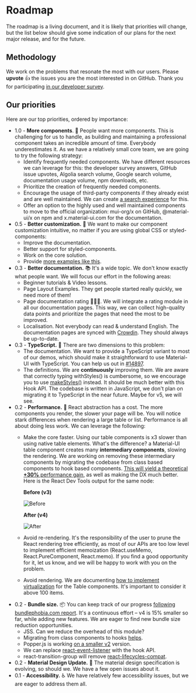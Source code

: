 # Roadmap

<p class="description">The roadmap is a living document, and it is likely that priorities will change, but the list below should give some indication of our plans for the next major release, and for the future.</p>

## Methodology

We work on the problems that resonate the most with our users.
Please **upvote** 👍 the issues you are the most interested in on GitHub.
Thank you for participating [in our developer survey](https://material-ui.com/blog/2019-developer-survey-results/).

## Our priorities

Here are our top priorities, ordered by importance:

- 1.0 - **More components**. 🧰 People want more components. This is challenging for us to handle, as building and maintaining a professional component takes an incredible amount of time.
Everybody underestimates it. As we have a relatively small core team, we are going to try the following strategy:
  - Identify frequently needed components. We have different resources we can leverage for this: the developer survey answers, GitHub issue upvotes, Algolia search volume, Google search volume, documentation usage volume, npm downloads, etc.
  - Prioritize the creation of frequently needed components.
  - Encourage the usage of third-party components if they already exist and are well maintained. We can create [a search experience](https://xpvrpr7r4o.codesandbox.io/) for this.
  - Offer an option to the highly used and well maintained components to move to the official organization: mui-org/x on GitHub, @material-ui/x on npm and x.material-ui.com for the documentation.
- 0.5 - **Better customization.** 💅 We want to make our component customization intuitive, no matter if you are using global CSS or styled-components:
  - Improve the documentation.
  - Better support for styled-components.
  - Work on the core solution.
  - Provide [more examples like this](https://mui-treasury.com/components/button).
- 0.3 - **Better documentation.** 📚 It's a wide topic. We don't know exactly what people want. We will focus our effort in the following areas:
  - Beginner tutorials & Video lessons.
  - Page Layout Examples. They get people started really quickly, we need more of them!
  - Page documentation rating 🥇🥈🥉. We will integrate a rating module in all our documentation pages. This way, we can collect high-quality data points and prioritize the pages that need the most to be improved.
  - Localisation. Not everybody can read & understand English. The documentation pages are synced with [Crowdin](https://translate.material-ui.com/). They should always be up-to-date.
- 0.3 - **TypeScript.** 📏 There are two dimensions to this problem:
  - The documentation. We want to provide a TypeScript variant to most of our demos,
    which should make it straightforward to use Material-UI with TypeScript. You can help us out in [#14897](https://github.com/mui-org/material-ui/issues/14897).
  - The definitions. We are **continuously** improving them. We are aware that correctly typing withStyles() is cumbersome, so we encourage you to use [makeStyles()](/css-in-js/basics/#hook-api) instead. It should be much better with this Hook API.
  The codebase is written in JavaScript, we don't plan on migrating it to TypeScript in the near future. Maybe for v5, we will see.
- 0.2 - **Performance.** 🚀 React abstraction has a cost. The more components you render, the slower your page will be. You will notice stark differences when rendering a large table or list.
Performance is all about doing less work. We can leverage the following:
  - Make the core faster. Using our table components is x3 slower than using native table elements.
    What's the difference? a Material-UI table component creates many **intermediary components**, slowing the rendering.
    We are working on removing these intermediary components by migrating the codebase from class based components to hook based components.
    [This will yield a theoretical **+30%** performance gain](https://github.com/mui-org/material-ui/issues/10778#issuecomment-472840548), as well as making the DX much better.
    Here is the React Dev Tools output for the same node:

    **Before (v3)**

    ![Before](https://pbs.twimg.com/media/D1obANqX4AAAZgJ?format=png&name=360x360)

    **After (v4)**

    ![After](https://pbs.twimg.com/media/D1oZvtsXcAIyAb4?format=png&name=360x360)
  - Avoid re-rendering. It's the responsibility of the user to prune the React rendering tree efficiently,
    as most of our APIs are too low level to implement efficient memoization (React.useMemo, React.PureComponent, React.memo).
    If you find a good opportunity for it, let us know, and we will be happy to work with you on the problem.
  - Avoid rendering. We are documenting [how to implement virtualization](/demos/tables/#virtualized-table) for the Table components. It's important to consider it above 100 items.
- 0.2 - **Bundle size.** 📦 You can keep track of our progress [following bundlephobia.com report](https://bundlephobia.com/result?p=@material-ui/core@4.0.0-alpha.4).
It's a continuous effort – v4 is 15% smaller so far, while adding new features.
We are eager to find new bundle size reduction opportunities.
  - JSS. Can we reduce the overhead of this module?
  - Migrating from class components to hooks [helps](https://twitter.com/olivtassinari/status/1106905745264652289).
  - Popper.js is working [on a smaller v2](https://bundlephobia.com/result?p=popper.js@2.0.0-next.4) version.
  - We can replace [react-event-listener](https://bundlephobia.com/result?p=react-event-listener@0.6.6) with the hook API.
  - react-transition-group will remove [react-lifecycles-compat](https://bundlephobia.com/result?p=react-lifecycles-compat@3.0.4).
- 0.2 - **Material Design Update.** 🎀 The material design specification is evolving, so should we. We have a few open issues about it.
- 0.1 - **Accessibility.** ♿️ We have relatively few accessibility issues, but we are eager to address them all.

